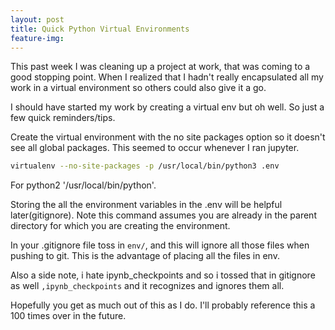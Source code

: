 ```yaml
---
layout: post
title: Quick Python Virtual Environments
feature-img:
---
```


This past week I was cleaning up a project at work, that was coming to a good stopping point. When I realized that I hadn't really encapsulated all my work in a virtual environment so others could also give it a go.

I should have started my work by creating a virtual env but oh well. So just a few quick reminders/tips.

Create the virtual environment with the no site packages option so it doesn't see all global packages. This seemed to occur whenever I ran jupyter.

```bash
virtualenv --no-site-packages -p /usr/local/bin/python3 .env
```

For python2 '/usr/local/bin/python'.

Storing the all the environment variables in the .env will be helpful later(gitignore). Note this command assumes you are already in the parent directory for which you are creating the environment.

In your .gitignore file toss in `env/`, and this will ignore all those files when pushing to git. This is the advantage of placing all the files in env.

Also a side note, i hate ipynb_checkpoints and so i tossed that in gitignore as well `,ipynb_checkpoints` and it recognizes and ignores them all.

Hopefully you get as much out of this as I do. I'll probably reference this a 100 times over in the future. 
